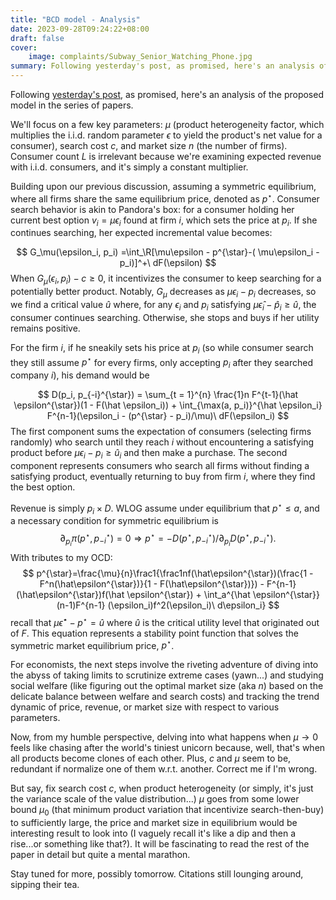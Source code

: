 ```yaml
---
title: "BCD model - Analysis"
date: 2023-09-28T09:24:22+08:00
draft: false
cover:
    image: complaints/Subway_Senior_Watching_Phone.jpg
summary: Following yesterday's post, as promised, here's an analysis of the model in the series of papers.
---
```


Following [yesterday's post](/posts/bcd_model/), as promised, here's an analysis of the proposed model in the series of papers.

We'll focus on a few key parameters: $\mu$ (product heterogeneity factor, which multiplies the i.i.d. random parameter $\epsilon$ to yield the product's net value for a consumer), search cost $c$, and market size $n$ (the number of firms). Consumer count $L$ is irrelevant because we're examining expected revenue with i.i.d. consumers, and it's simply a constant multiplier.

Building upon our previous discussion, assuming a symmetric equilibrium, where all firms share the same equilibrium price, denoted as $p^{\star}$. Consumer search behavior is akin to Pandora's box: for a consumer holding her current best option $v_i = \mu\epsilon_i$ found at firm $i$, which sets the price at $p_i$. If she continues searching, her expected incremental value becomes:

$$
G_\mu(\epsilon_i, p_i) =\int_\R[\mu\epsilon - p^{\star}-( \mu\epsilon_i - p_i)]^+\ dF(\epsilon)
$$
When $G_\mu(\epsilon_i, p_i) - c \geq 0$, it incentivizes the consumer to keep searching for a potentially better product. Notably, $G_\mu$ decreases as $\mu\epsilon_i - p_i$ decreases, so we find a critical value $\hat u$ where, for any $\epsilon_i$ and $p_i$ satisfying $\mu \hat\epsilon_i - \hat p_i \geq \hat u$, the consumer continues searching. Otherwise, she stops and buys if her utility remains positive.

For the firm $i$, if he sneakily sets his price at $p_i$  (so while consumer search they still assume $p^{\star}$ for every firms, only accepting $p_i$ after they searched company $i$), his demand would be

$$
D(p_i, p_{-i}^{\star}) = \sum_{t = 1}^{n} \frac{1}n F^{t-1}(\hat \epsilon^{\star})(1 - F(\hat \epsilon_i)) + \int_{\max(a, p_i)}^{\hat \epsilon_i} F^{n-1}(\epsilon_i - (p^{\star} - p_i)/\mu)\ dF(\epsilon_i)
$$
The first component sums the expectation of consumers (selecting firms randomly) who search until they reach $i$ without encountering a satisfying product before $\mu\epsilon_i - p_i \geq \hat u_i$ and then make a purchase. The second component represents consumers who search all firms without finding a satisfying product, eventually returning to buy from firm $i$, where they find the best option.

Revenue is simply $p_i \times D$. WLOG assume under equilibrium that $p^{\star} \leq a$, and a necessary condition for symmetric equilibrium is
$$
\partial_{p_i}\pi(p^{\star}, p_{-i}^{\star}) = 0\Rightarrow p^{\star} = -D(p^{\star}, p_{-i}^{\star})/\partial_{p_i}D(p^{\star}, p_{-i}^{\star}).
$$
With tributes to my OCD:
$$
p^{\star}=\frac{\mu}{n}\frac1{\frac1nf(\hat\epsilon^{\star})(\frac{1 - F^n(\hat\epsilon^{\star})}{1 - F(\hat\epsilon^{\star})}) - F^{n-1}(\hat\epsilon^{\star})f(\hat \epsilon^{\star}) + \int_a^{\hat \epsilon^{\star}}(n-1)F^{n-1} (\epsilon_i)f^2(\epsilon_i)\ d\epsilon_i}
$$
recall that $\mu \hat \epsilon^{\star} - p^{\star} = \hat u$ where $\hat u$ is the critical utility level that originated out of $F$. This equation represents a stability point function that solves the symmetric market equilibrium price, $p^{\star}$.

For economists, the next steps involve the riveting adventure of diving into the abyss of taking limits to scrutinize extreme cases (yawn...) and studying social welfare (like figuring out the optimal market size (aka $n$) based on the delicate balance between welfare and search costs) and tracking the trend dynamic of price, revenue, or market size with respect to various parameters.

Now, from my humble perspective, delving into what happens when $\mu \to 0$ feels like chasing after the world's tiniest unicorn because, well, that's when all products become clones of each other. Plus, $c$ and $\mu$ seem to be, redundant if normalize one of them w.r.t. another. Correct me if I'm wrong.

But say, fix search cost $c$, when product heterogeneity (or simply, it's just the variance scale of the value distribution...) $\mu$ goes from some lower bound $\mu_0$ (that minimum product variation that incentivize search-then-buy) to sufficiently large, the price and market size in equilibrium would be interesting result to look into (I vaguely recall it's like a dip and then a rise...or something like that?). It will be fascinating to read the rest of the paper in detail but quite a mental marathon.

Stay tuned for more, possibly tomorrow. Citations still lounging around, sipping their tea.
